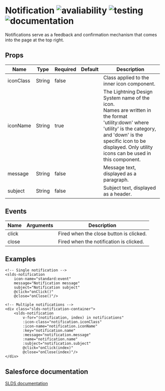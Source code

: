 # Notification ![avaliability](https://img.shields.io/badge/avaliability-available-green.svg)  ![testing](https://img.shields.io/badge/testing-tested-green.svg) ![documentation](https://img.shields.io/badge/documentation-documented-green.svg)

Notifications serve as a feedback and confirmation mechanism that comes into the page at the top right.

## Props

| Name      | Type   | Required | Default | Description |
| --------- | ------ | -------- | ------- | ----------- |
| iconClass | String | false    |         | Class applied to the inner icon component. |
| iconName  | String | true     |         | The Lightning Design System name of the icon.<br>Names are written in the format 'utility:down' where 'utility' is the category, and 'down' is the specific icon to be displayed. Only utility icons can be used in this component. |
| message   | String | false    |         | Message text, displayed as a paragraph. |
| subject   | String | false    |         | Subject text, displayed as a header. |

## Events

| Name           | Arguments | Description |
| -------------- | --------- | ----------- |
| click          |           | Fired when the close button is clicked.|
| close          |           | Fired when the notification is clicked.|

## Examples

```vue
<!-- Single notification -->
<slds-notification 
    icon-name="standard:event" 
    message="Notification message"
    subject="Notification subject"
    @click="onClick()"
    @close="onClose()"/>

<!-- Multiple notifications -->
<div class="slds-notification-container">
    <slds-notification
        v-for="(notification, index) in notifications"
        :icon-class="notification.iconClass"
        :icon-name="notification.iconName"
        :key="notification.name"
        :message="notification.message"
        :name="notification.name"
        :subject="notification.subject"
        @click="onClick(index)"
        @close="onClose(index)"/>
</div>
```

## Salesforce documentation
[SLDS documentation](https://www.lightningdesignsystem.com/components/notifications/)<br>
